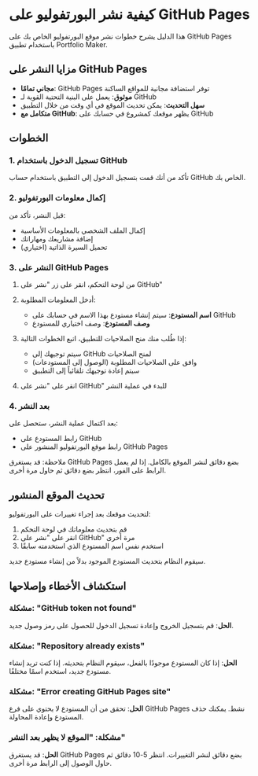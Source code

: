 # كيفية نشر البورتفوليو على GitHub Pages

هذا الدليل يشرح خطوات نشر موقع البورتفوليو الخاص بك على GitHub Pages باستخدام تطبيق Portfolio Maker.

## مزايا النشر على GitHub Pages

- **مجاني تمامًا**: GitHub Pages توفر استضافة مجانية للمواقع الساكنة
- **موثوق**: يعمل على البنية التحتية القوية لـ GitHub
- **سهل التحديث**: يمكن تحديث الموقع في أي وقت من خلال التطبيق
- **متكامل مع GitHub**: يظهر موقعك كمشروع في حسابك على GitHub

## الخطوات

### 1. تسجيل الدخول باستخدام GitHub

تأكد من أنك قمت بتسجيل الدخول إلى التطبيق باستخدام حساب GitHub الخاص بك.

### 2. إكمال معلومات البورتفوليو

قبل النشر، تأكد من:
- إكمال الملف الشخصي بالمعلومات الأساسية
- إضافة مشاريعك ومهاراتك
- تحميل السيرة الذاتية (اختياري)

### 3. النشر على GitHub Pages

1. من لوحة التحكم، انقر على زر "نشر على GitHub"
2. أدخل المعلومات المطلوبة:
   - **اسم المستودع**: سيتم إنشاء مستودع بهذا الاسم في حسابك على GitHub
   - **وصف المستودع**: وصف اختياري للمستودع

3. إذا طُلب منك منح الصلاحيات للتطبيق، اتبع الخطوات التالية:
   - سيتم توجيهك إلى GitHub لمنح الصلاحيات
   - وافق على الصلاحيات المطلوبة (الوصول إلى المستودعات)
   - سيتم إعادة توجيهك تلقائياً إلى التطبيق

4. انقر على "نشر على GitHub" للبدء في عملية النشر

### 4. بعد النشر

بعد اكتمال عملية النشر، ستحصل على:
- رابط المستودع على GitHub
- رابط موقع البورتفوليو المنشور على GitHub Pages

ملاحظة: قد يستغرق GitHub Pages بضع دقائق لنشر الموقع بالكامل. إذا لم يعمل الرابط على الفور، انتظر بضع دقائق ثم حاول مرة أخرى.

## تحديث الموقع المنشور

لتحديث موقعك بعد إجراء تغييرات على البورتفوليو:
1. قم بتحديث معلوماتك في لوحة التحكم
2. انقر على "نشر على GitHub" مرة أخرى
3. استخدم نفس اسم المستودع الذي استخدمته سابقًا

سيقوم النظام بتحديث المستودع الموجود بدلاً من إنشاء مستودع جديد.

## استكشاف الأخطاء وإصلاحها

### مشكلة: "GitHub token not found"
**الحل**: قم بتسجيل الخروج وإعادة تسجيل الدخول للحصول على رمز وصول جديد.

### مشكلة: "Repository already exists"
**الحل**: إذا كان المستودع موجودًا بالفعل، سيقوم النظام بتحديثه. إذا كنت تريد إنشاء مستودع جديد، استخدم اسمًا مختلفًا.

### مشكلة: "Error creating GitHub Pages site"
**الحل**: تحقق من أن المستودع لا يحتوي على فرع GitHub Pages نشط. يمكنك حذف المستودع وإعادة المحاولة.

### مشكلة: "الموقع لا يظهر بعد النشر"
**الحل**: قد يستغرق GitHub Pages بضع دقائق لنشر التغييرات. انتظر 5-10 دقائق ثم حاول الوصول إلى الرابط مرة أخرى.